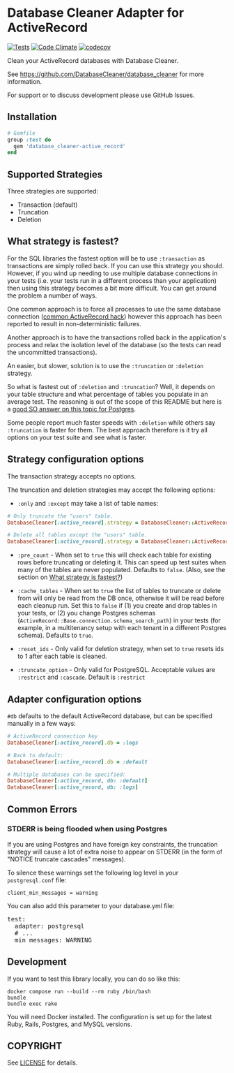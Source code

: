 # Database Cleaner Adapter for ActiveRecord

[![Tests](https://github.com/DatabaseCleaner/database_cleaner-active_record/actions/workflows/ci.yml/badge.svg)](https://github.com/DatabaseCleaner/database_cleaner-active_record/actions/workflows/ci.yml)
[![Code Climate](https://codeclimate.com/github/DatabaseCleaner/database_cleaner-active_record/badges/gpa.svg)](https://codeclimate.com/github/DatabaseCleaner/database_cleaner-active_record)
[![codecov](https://codecov.io/gh/DatabaseCleaner/database_cleaner-active_record/branch/master/graph/badge.svg)](https://codecov.io/gh/DatabaseCleaner/database_cleaner-active_record)

Clean your ActiveRecord databases with Database Cleaner.

See https://github.com/DatabaseCleaner/database_cleaner for more information.

For support or to discuss development please use GitHub Issues.

## Installation

```ruby
# Gemfile
group :test do
  gem 'database_cleaner-active_record'
end
```

## Supported Strategies

Three strategies are supported:

* Transaction (default)
* Truncation
* Deletion

## What strategy is fastest?

For the SQL libraries the fastest option will be to use `:transaction` as transactions are simply rolled back. If you can use this strategy you should. However, if you wind up needing to use multiple database connections in your tests (i.e. your tests run in a different process than your application) then using this strategy becomes a bit more difficult. You can get around the problem a number of ways.

One common approach is to force all processes to use the same database connection ([common ActiveRecord hack](http://blog.plataformatec.com.br/2011/12/three-tips-to-improve-the-performance-of-your-test-suite/)) however this approach has been reported to result in non-deterministic failures.

Another approach is to have the transactions rolled back in the application's process and relax the isolation level of the database (so the tests can read the uncommitted transactions).

An easier, but slower, solution is to use the `:truncation` or `:deletion` strategy.

So what is fastest out of `:deletion` and `:truncation`? Well, it depends on your table structure and what percentage of tables you populate in an average test. The reasoning is out of the scope of this README but here is a [good SO answer on this topic for Postgres](https://stackoverflow.com/questions/11419536/postgresql-truncation-speed/11423886#11423886).

Some people report much faster speeds with `:deletion` while others say `:truncation` is faster for them. The best approach therefore is it try all options on your test suite and see what is faster.

## Strategy configuration options

The transaction strategy accepts no options.

The truncation and deletion strategies may accept the following options:

* `:only` and `:except` may take a list of table names:

```ruby
# Only truncate the "users" table.
DatabaseCleaner[:active_record].strategy = DatabaseCleaner::ActiveRecord::Truncation.new(only: ["users"])

# Delete all tables except the "users" table.
DatabaseCleaner[:active_record].strategy = DatabaseCleaner::ActiveRecord::Deletion.new(except: ["users"])
```

* `:pre_count` - When set to `true` this will check each table for existing rows before truncating or deleting it.  This can speed up test suites when many of the tables are never populated. Defaults to `false`. (Also, see the section on [What strategy is fastest?](#what-strategy-is-fastest))

* `:cache_tables` - When set to `true` the list of tables to truncate or delete from will only be read from the DB once, otherwise it will be read before each cleanup run. Set this to `false` if (1) you create and drop tables in your tests, or (2) you change Postgres schemas (`ActiveRecord::Base.connection.schema_search_path`) in your tests (for example, in a multitenancy setup with each tenant in a different Postgres schema). Defaults to `true`.

* `:reset_ids` - Only valid for deletion strategy, when set to `true` resets ids to 1 after each table is cleaned.

* `:truncate_option` - Only valid for PostgreSQL. Acceptable values are `:restrict` and `:cascade`. Default is `:restrict`

## Adapter configuration options

`#db` defaults to the default ActiveRecord database, but can be specified manually in a few ways:

```ruby
# ActiveRecord connection key
DatabaseCleaner[:active_record].db = :logs

# Back to default:
DatabaseCleaner[:active_record].db = :default

# Multiple databases can be specified:
DatabaseCleaner[:active_record, db: :default]
DatabaseCleaner[:active_record, db: :logs]
```

## Common Errors

### STDERR is being flooded when using Postgres

If you are using Postgres and have foreign key constraints, the truncation strategy will cause a lot of extra noise to appear on STDERR (in the form of "NOTICE truncate cascades" messages).

To silence these warnings set the following log level in your `postgresql.conf` file:

```
client_min_messages = warning
```

You can also add this parameter to your database.yml file:

<pre>
test:
  adapter: postgresql
  # ...
  min_messages: WARNING
</pre>

## Development

If you want to test this library locally, you can do so like this:

```
docker compose run --build --rm ruby /bin/bash
bundle
bundle exec rake
```

You will need Docker installed. The configuration is set up for the latest Ruby, Rails, Postgres, and MySQL versions.

## COPYRIGHT

See [LICENSE](LICENSE) for details.
